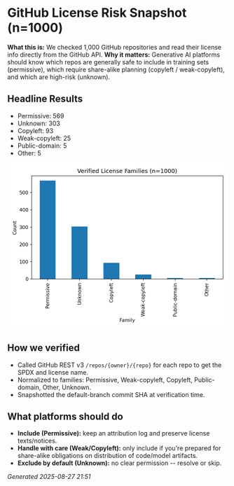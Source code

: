 # GitHub License Risk Snapshot (n=1000)

**What this is:** We checked 1,000 GitHub repositories and read their license info directly from the GitHub API.
**Why it matters:** Generative AI platforms should know which repos are generally safe to include in training sets (permissive), which require share-alike planning (copyleft / weak-copyleft), and which are high-risk (unknown).

## Headline Results
- Permissive: 569
- Unknown: 303
- Copyleft: 93
- Weak-copyleft: 25
- Public-domain: 5
- Other: 5

![Verified License Families](api_family_bar.png)

## How we verified
- Called GitHub REST v3 `/repos/{owner}/{repo}` for each repo to get the SPDX and license name.
- Normalized to families: Permissive, Weak-copyleft, Copyleft, Public-domain, Other, Unknown.
- Snapshotted the default-branch commit SHA at verification time.

## What platforms should do
- **Include (Permissive):** keep an attribution log and preserve license texts/notices.
- **Handle with care (Weak/Copyleft):** only include if you're prepared for share-alike obligations on distribution of code/model artifacts.
- **Exclude by default (Unknown):** no clear permission -- resolve or skip.

*Generated 2025-08-27 21:51*
